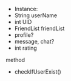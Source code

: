 - Instance:
- String userName
- int UID
- FriendList friendList
- profile?
- message, chat?
- int rating

method
+ checkIfUserExist()